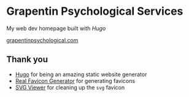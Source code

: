 # Grapentin Psychological Services

My web dev homepage built with _Hugo_

[grapentinpsychological.com](http://www.grapentinpsychological.com/)

## Thank you

- [Hugo](https://gohugo.io/) for being an amazing static website generator
- [Real Favicon Generator](https://realfavicongenerator.net/) for generating favicons
- [SVG Viewer](https://www.svgviewer.dev/) for cleaning up the `svg` favicon
